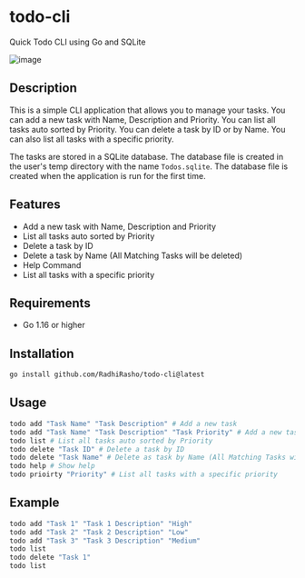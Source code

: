# todo-cli
Quick Todo CLI using Go and SQLite

![image](https://github.com/RadhiRasho/todo-cli/assets/54078496/658553be-102a-4d92-a343-15f971ae3241)

## Description

This is a simple CLI application that allows you to manage your tasks. You can add a new task with Name, Description and Priority. You can list all tasks auto sorted by Priority. You can delete a task by ID or by Name. You can also list all tasks with a specific priority.

The tasks are stored in a SQLite database. The database file is created in the user's temp directory with the name `Todos.sqlite`. The database file is created when the application is run for the first time.

## Features
- Add a new task with Name, Description and Priority
- List all tasks auto sorted by Priority
- Delete a task by ID
- Delete a task by Name (All Matching Tasks will be deleted)
- Help Command
- List all tasks with a specific priority

## Requirements
- Go 1.16 or higher

## Installation
```bash
go install github.com/RadhiRasho/todo-cli@latest
```

## Usage
```bash
todo add "Task Name" "Task Description" # Add a new task
todo add "Task Name" "Task Description" "Task Priority" # Add a new task with priority
todo list # List all tasks auto sorted by Priority
todo delete "Task ID" # Delete a task by ID
todo delete "Task Name" # Delete as task by Name (All Matching Tasks will be deleted)
todo help # Show help
todo prioirty "Priority" # List all tasks with a specific priority
```

## Example
```bash
todo add "Task 1" "Task 1 Description" "High"
todo add "Task 2" "Task 2 Description" "Low"
todo add "Task 3" "Task 3 Description" "Medium"
todo list
todo delete "Task 1"
todo list
```
